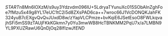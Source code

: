 $START$n8Mn6lOXzM/s9uy3Ydzvdm096lU+5LdryaTYunuXc015SObAInZghFoe7fMzu5x49g8YL17eUC1tC2i5d8ZXsPAD6ca++7wroc66J1VcDONQKJahFK324yuB7cEXgvQvQvJUxdD8w/zYapVLCPmze+bvKqiE6JSetEsoO8FWLkqvajhSFi5mSS9zTAUjFKkKGkmn7y0Yu3mwWB8HcTBNKMM2PqU7x/a7LMBN9YL9PXUZRawU6QnDjOq28lfIzwJf$END$